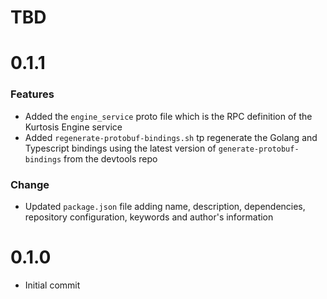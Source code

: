 # TBD

# 0.1.1
### Features
* Added the `engine_service` proto file which is the RPC definition of the Kurtosis Engine service
* Added `regenerate-protobuf-bindings.sh` tp regenerate the Golang and Typescript bindings using the latest version of `generate-protobuf-bindings` from the devtools repo

### Change
* Updated `package.json` file adding name, description, dependencies, repository configuration, keywords and author's information

# 0.1.0
* Initial commit
